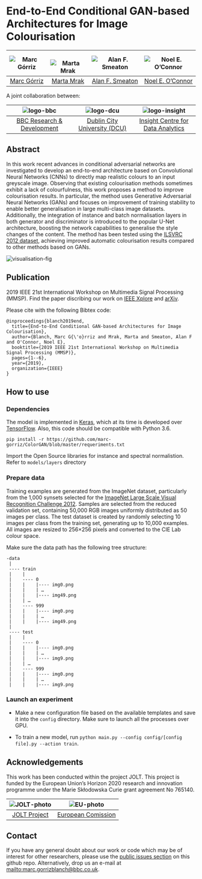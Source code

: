 # End-to-End Conditional GAN-based Architectures for Image Colourisation

| ![Marc Górriz][MarcGorriz-photo]  |  ![Marta Mrak][MartaMrak-photo] | ![Alan F. Smeaton][AlanFmeaton-photo]  | ![Noel E. O’Connor][NoelEOConnor-photo]  |
|:-:|:-:|:-:|:-:|
| [Marc Górriz][MarcGorriz-web]  | [Marta Mrak][MartaMrak-web] | [Alan F. Smeaton][AlanFmeaton-web] | [Noel E. O’Connor][NoelEOConnor-web] |

[MarcGorriz-web]: https://www.bbc.co.uk/rd/people/marc-gorriz-blanch
[MartaMrak-web]: https://www.bbc.co.uk/rd/people/marta-mrak
[AlanFmeaton-web]: https://www.insight-centre.org/users/alan-smeaton
[NoelEOConnor-web]: https://github.com/marc-gorriz/ColorGAN/blob/master/authors/NoelEOConnor.jpg

[MarcGorriz-photo]: https://github.com/marc-gorriz/ColorGAN/blob/master/authors/MarcGorriz.jpg
[MartaMrak-photo]: https://github.com/marc-gorriz/ColorGAN/blob/master/authors/MartaMrak.jpg
[AlanFmeaton-photo]: https://github.com/marc-gorriz/ColorGAN/blob/master/authors/AlanFSmeaton.jpg
[NoelEOConnor-photo]: https://github.com/marc-gorriz/ColorGAN/blob/master/authors/NoelEOConnor.jpg

A joint collaboration between:

| ![logo-bbc] | ![logo-dcu] | ![logo-insight] |
|:-:|:-:|:-:|
| [BBC Research & Development][bbc-web] | [Dublin City University (DCU)][dcu-web] | [Insight Centre for Data Analytics][insight-web] |

[bbc-web]: https://www.bbc.co.uk/rd
[insight-web]: https://www.insight-centre.org/ 
[dcu-web]: http://www.dcu.ie/

[logo-bbc]: https://github.com/marc-gorriz/ColorGAN/blob/master/logos/bbc.png  "BBC Research & Development"
[logo-insight]: https://github.com/marc-gorriz/ColorGAN/blob/master/logos/insight.jpg "Insight Centre for Data Analytics"
[logo-dcu]: https://github.com/marc-gorriz/ColorGAN/blob/master/logos/dcu.png "Dublin City University"

## Abstract
In this work recent advances in conditional adversarial networks are investigated to develop an end-to-end architecture based on Convolutional Neural Networks (CNNs) to directly map realistic colours to an input greyscale image. Observing that existing colourisation methods sometimes exhibit a lack of colourfulness, this work proposes a method to improve colourisation results. In particular, the method uses Generative Adversarial Neural Networks (GANs) and focuses on improvement of training stability to enable better generalisation in large multi-class image datasets. Additionally, the integration of instance and batch normalisation layers in both generator and discriminator is introduced to the popular U-Net architecture, boosting the network capabilities to generalise the style changes of the content. The method has been tested using the [ILSVRC 2012 dataset](http://image-net.org/challenges/LSVRC/2012/), achieving improved automatic colourisation results compared to other methods based on GANs.

![visualisation-fig]

[visualisation-fig]: https://github.com/marc-gorriz/ColorGAN/blob/master/logos/visualisation.png

## Publication
2019 IEEE 21st International Workshop on Multimedia Signal Processing (MMSP). Find the paper discribing our work on [IEEE Xplore](https://ieeexplore.ieee.org/document/8901712) and [arXiv](https://arxiv.org/abs/1908.09873).

Please cite with the following Bibtex code:
```
@inproceedings{blanch2019end,
  title={End-to-End Conditional GAN-based Architectures for Image Colourisation},
  author={Blanch, Marc G{\'o}rriz and Mrak, Marta and Smeaton, Alan F and O'Connor, Noel E},
  booktitle={2019 IEEE 21st International Workshop on Multimedia Signal Processing (MMSP)},
  pages={1--6},
  year={2019},
  organization={IEEE}
}
```
## How to use

### Dependencies

The model is implemented in [Keras](https://github.com/fchollet/keras/tree/master/keras), which at its time is developed over [TensorFlow](https://www.tensorflow.org). Also, this code should be compatible with Python 3.6.

```
pip install -r https://github.com/marc-gorriz/ColorGAN/blob/master/requeriments.txt
```
Import the Open Source libraries for instance and spectral normalistion. Refer to ```models/layers``` directory

### Prepare data
Training examples are generated from the ImageNet dataset, particularly from the 1,000 synsets selected for the [ImageNet Large Scale Visual Recognition Challenge 2012](http://www.image-net.org/challenges/LSVRC/2012/). Samples are selected from the reduced validation set, containing 50,000 RGB images uniformly distributed as 50 images per class. The test dataset is created by randomly selecting 10 images per class from the training set, generating up to 10,000 examples. All images are resized to 256×256 pixels and converted to the CIE Lab colour space.

Make sure the data path has the following tree structure:
```
-data
 |
 ---- train
 |    |
 |    ---- 0
 |    |    |---- img0.png
 |    |    | …
 |    |    |---- img49.png
 |    | …
 |    ---- 999
 |    |    |---- img0.png
 |    |    | …
 |    |    |---- img49.png
 |
 ---- test
 |    |
 |    ---- 0
 |    |    |---- img0.png
 |    |    | …
 |    |    |---- img9.png
 |    | …
 |    ---- 999
 |    |    |---- img0.png
 |    |    | …
 |    |    |---- img9.png
```

### Launch an experiment
* Make a new configuration file based on the available templates and save it into the ```config``` directory.
Make sure to launch all the processes over GPU.

* To train a new model, run  ```python main.py --config config/[config file].py --action train```.

## Acknowledgements
This work has been conducted within the project
JOLT. This project is funded by the European Union’s Horizon 2020 research
and innovation programme under the Marie Skłodowska Curie grant agreement No 765140.

| ![JOLT-photo] | ![EU-photo] |
|:-:|:-:|
| [JOLT Project](JOLT-web) | [European Comission](EU-web) |


[JOLT-photo]: https://github.com/marc-gorriz/ColorGAN/blob/master/logos/jolt.png "JOLT"
[EU-photo]: https://github.com/marc-gorriz/ColorGAN/blob/master/logos/eu.png "European Comission"


[JOLT-web]: http://joltetn.eu/
[EU-web]: https://ec.europa.eu/programmes/horizon2020/en

## Contact

If you have any general doubt about our work or code which may be of interest for other researchers, please use the [public issues section](https://github.com/marc-gorriz/ColorGAN/issues) on this github repo. Alternatively, drop us an e-mail at <mailto:marc.gorrizblanch@bbc.co.uk>.

